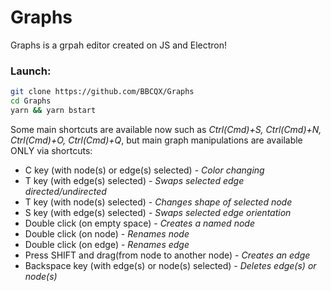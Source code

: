 # Graphs


Graphs is a grpah editor created on JS and Electron!
### Launch:
```sh
git clone https://github.com/BBCQX/Graphs
cd Graphs
yarn && yarn bstart
```
Some main shortcuts are available now such as *Ctrl(Cmd)+S, Ctrl(Cmd)+N, Ctrl(Cmd)+O, Ctrl(Cmd)+Q*, but main graph manipulations are available ONLY via shortcuts:
- C key (with node(s) or edge(s) selected) - *Color changing*
- T key (with edge(s) selected) - *Swaps selected edge directed/undirected*
- T key (with node(s) selected) - *Changes shape of selected node*
- S key (with edge(s) selected) - *Swaps selected edge orientation*
- Double click (on empty space) - *Creates a named node*
- Double click (on node) - *Renames node*
- Double click (on edge) - *Renames edge*
- Press SHIFT and drag(from node to another node) - *Creates an edge*
- Backspace key (with edge(s) or node(s) selected) - *Deletes edge(s) or node(s)*
